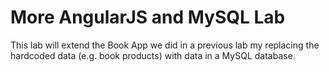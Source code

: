 # More AngularJS and MySQL Lab

This lab will extend the Book App we did in a previous lab my replacing the hardcoded data (e.g. book products) with data in a MySQL database.  
